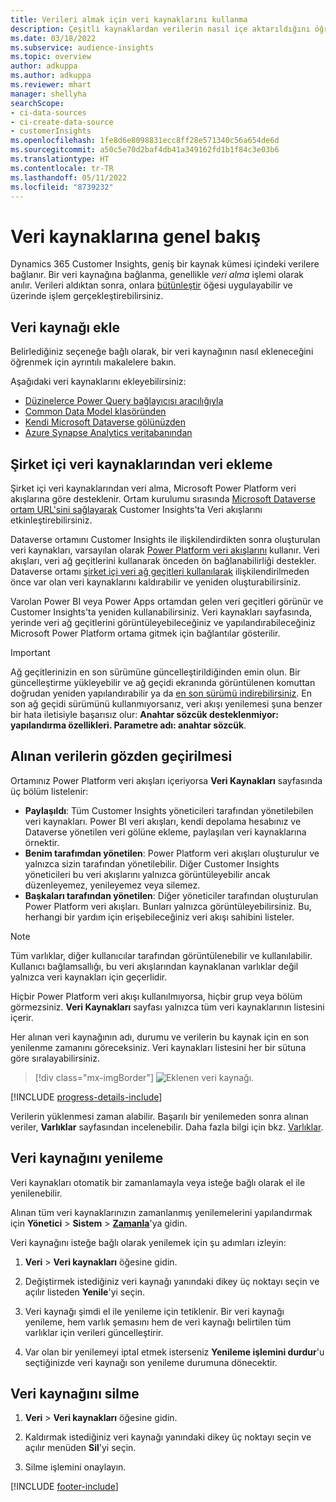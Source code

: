 ```yaml
---
title: Verileri almak için veri kaynaklarını kullanma
description: Çeşitli kaynaklardan verilerin nasıl içe aktarıldığını öğrenin.
ms.date: 03/18/2022
ms.subservice: audience-insights
ms.topic: overview
author: adkuppa
ms.author: adkuppa
ms.reviewer: mhart
manager: shellyha
searchScope:
- ci-data-sources
- ci-create-data-source
- customerInsights
ms.openlocfilehash: 1fe8d6e8098831ecc8ff28e571340c56a654de6d
ms.sourcegitcommit: a50c5e70d2baf4db41a349162fd1b1f84c3e03b6
ms.translationtype: HT
ms.contentlocale: tr-TR
ms.lasthandoff: 05/11/2022
ms.locfileid: "8739232"
---
```

# <a name="data-sources-overview"></a>Veri kaynaklarına genel bakış



Dynamics 365 Customer Insights, geniş bir kaynak kümesi içindeki verilere bağlanır. Bir veri kaynağına bağlanma, genellikle *veri alma* işlemi olarak anılır. Verileri aldıktan sonra, onlara [bütünleştir](data-unification.md) öğesi uygulayabilir ve üzerinde işlem gerçekleştirebilirsiniz.

## <a name="add-a-data-source"></a>Veri kaynağı ekle

Belirlediğiniz seçeneğe bağlı olarak, bir veri kaynağının nasıl ekleneceğini öğrenmek için ayrıntılı makalelere bakın.

Aşağıdaki veri kaynaklarını ekleyebilirsiniz:

- [Düzinelerce Power Query bağlayıcısı aracılığıyla](connect-power-query.md)
- [Common Data Model klasöründen](connect-common-data-model.md)
- [Kendi Microsoft Dataverse gölünüzden](connect-dataverse-managed-lake.md)
- [Azure Synapse Analytics veritabanından](connect-synapse.md)

## <a name="add-data-from-on-premises-data-sources"></a>Şirket içi veri kaynaklarından veri ekleme

Şirket içi veri kaynaklarından veri alma, Microsoft Power Platform veri akışlarına göre desteklenir. Ortam kurulumu sırasında [Microsoft Dataverse ortam URL'sini sağlayarak](create-environment.md) Customer Insights'ta Veri akışlarını etkinleştirebilirsiniz.

Dataverse ortamını Customer Insights ile ilişkilendirdikten sonra oluşturulan veri kaynakları, varsayılan olarak [Power Platform veri akışlarını](/power-query/dataflows/overview-dataflows-across-power-platform-dynamics-365) kullanır. Veri akışları, veri ağ geçitlerini kullanarak önceden ön bağlanabilirliği destekler. Dataverse ortamı [şirket içi veri ağ geçitleri kullanılarak](/data-integration/gateway/service-gateway-app) ilişkilendirilmeden önce var olan veri kaynaklarını kaldırabilir ve yeniden oluşturabilirsiniz.

Varolan Power BI veya Power Apps ortamdan gelen veri geçitleri görünür ve Customer Insights'ta yeniden kullanabilirsiniz. Veri kaynakları sayfasında, yerinde veri ağ geçitlerini görüntüleyebileceğiniz ve yapılandırabileceğiniz Microsoft Power Platform ortama gitmek için bağlantılar gösterilir.

> [!IMPORTANT]
> Ağ geçitlerinizin en son sürümüne güncelleştirildiğinden emin olun. Bir güncelleştirme yükleyebilir ve ağ geçidi ekranında görüntülenen komuttan doğrudan yeniden yapılandırabilir ya da [en son sürümü indirebilirsiniz](https://powerapps.microsoft.com/downloads/). En son ağ geçidi sürümünü kullanmıyorsanız, veri akışı yenilemesi şuna benzer bir hata iletisiyle başarısız olur: **Anahtar sözcük desteklenmiyor: yapılandırma özellikleri. Parametre adı: anahtar sözcük**.

## <a name="review-ingested-data"></a>Alınan verilerin gözden geçirilmesi
Ortamınız Power Platform veri akışları içeriyorsa **Veri Kaynakları** sayfasında üç bölüm listelenir: 
- **Paylaşıldı**: Tüm Customer Insights yöneticileri tarafından yönetilebilen veri kaynakları. Power BI veri akışları, kendi depolama hesabınız ve Dataverse yönetilen veri gölüne ekleme, paylaşılan veri kaynaklarına örnektir.
- **Benim tarafımdan yönetilen**: Power Platform veri akışları oluşturulur ve yalnızca sizin tarafından yönetilebilir. Diğer Customer Insights yöneticileri bu veri akışlarını yalnızca görüntüleyebilir ancak düzenleyemez, yenileyemez veya silemez.
- **Başkaları tarafından yönetilen**: Diğer yöneticiler tarafından oluşturulan Power Platform veri akışları. Bunları yalnızca görüntüleyebilirsiniz. Bu, herhangi bir yardım için erişebileceğiniz veri akışı sahibini listeler.
> [!NOTE]
> Tüm varlıklar, diğer kullanıcılar tarafından görüntülenebilir ve kullanılabilir. Kullanıcı bağlamsallığı, bu veri akışlarından kaynaklanan varlıklar değil yalnızca veri kaynakları için geçerlidir.

Hiçbir Power Platform veri akışı kullanılmıyorsa, hiçbir grup veya bölüm görmezsiniz. **Veri Kaynakları** sayfası yalnızca tüm veri kaynaklarının listesini içerir.

Her alınan veri kaynağının adı, durumu ve verilerin bu kaynak için en son yenilenme zamanını göreceksiniz. Veri kaynakları listesini her bir sütuna göre sıralayabilirsiniz.

> [!div class="mx-imgBorder"]
> ![Eklenen veri kaynağı.](media/configure-data-datasource-added.png "Eklenen veri kaynağı")

[!INCLUDE [progress-details-include](includes/progress-details-pane.md)]

Verilerin yüklenmesi zaman alabilir. Başarılı bir yenilemeden sonra alınan veriler, **Varlıklar** sayfasından incelenebilir. Daha fazla bilgi için bkz. [Varlıklar](entities.md).

## <a name="refresh-a-data-source"></a>Veri kaynağını yenileme

Veri kaynakları otomatik bir zamanlamayla veya isteğe bağlı olarak el ile yenilenebilir. 

Alınan tüm veri kaynaklarınızın zamanlanmış yenilemelerini yapılandırmak için **Yönetici** > **Sistem** > [**Zamanla**](system.md#schedule-tab)'ya gidin.

Veri kaynağını isteğe bağlı olarak yenilemek için şu adımları izleyin:

1. **Veri** > **Veri kaynakları** öğesine gidin.

2. Değiştirmek istediğiniz veri kaynağı yanındaki dikey üç noktayı seçin ve açılır listeden **Yenile**'yi seçin.

3. Veri kaynağı şimdi el ile yenileme için tetiklenir. Bir veri kaynağı yenileme, hem varlık şemasını hem de veri kaynağı belirtilen tüm varlıklar için verileri güncelleştirir.

4. Var olan bir yenilemeyi iptal etmek isterseniz **Yenileme işlemini durdur**'u seçtiğinizde veri kaynağı son yenileme durumuna dönecektir.

## <a name="delete-a-data-source"></a>Veri kaynağını silme

1. **Veri** > **Veri kaynakları** öğesine gidin.

2. Kaldırmak istediğiniz veri kaynağı yanındaki dikey üç noktayı seçin ve açılır menüden **Sil**'yi seçin.

3. Silme işlemini onaylayın.


[!INCLUDE [footer-include](includes/footer-banner.md)]
